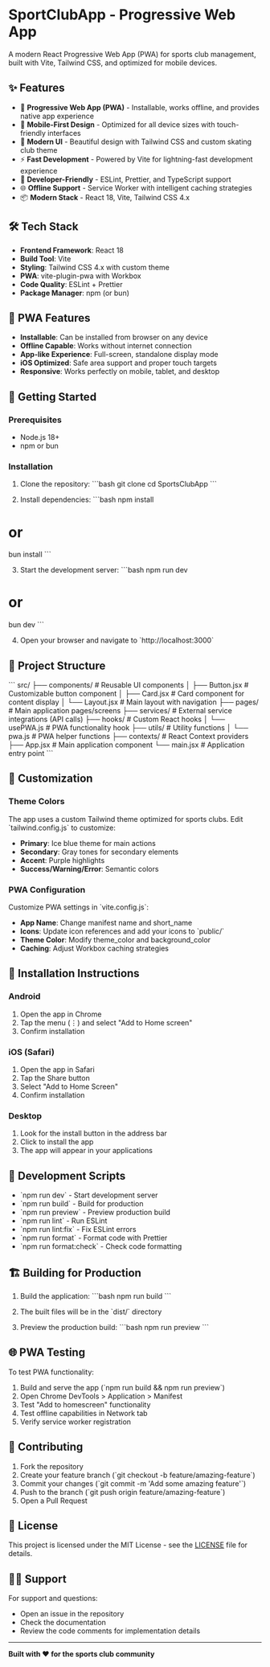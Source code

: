 # SportClubApp - Progressive Web App

A modern React Progressive Web App (PWA) for sports club management, built with Vite, Tailwind CSS, and optimized for mobile devices.

## ✨ Features

- 🚀 **Progressive Web App (PWA)** - Installable, works offline, and provides native app experience
- 📱 **Mobile-First Design** - Optimized for all device sizes with touch-friendly interfaces
- 🎨 **Modern UI** - Beautiful design with Tailwind CSS and custom skating club theme
- ⚡ **Fast Development** - Powered by Vite for lightning-fast development experience
- 🔧 **Developer-Friendly** - ESLint, Prettier, and TypeScript support
- 🌐 **Offline Support** - Service Worker with intelligent caching strategies
- 📦 **Modern Stack** - React 18, Vite, Tailwind CSS 4.x

## 🛠 Tech Stack

- **Frontend Framework**: React 18
- **Build Tool**: Vite
- **Styling**: Tailwind CSS 4.x with custom theme
- **PWA**: vite-plugin-pwa with Workbox
- **Code Quality**: ESLint + Prettier
- **Package Manager**: npm (or bun)

## 📱 PWA Features

- **Installable**: Can be installed from browser on any device
- **Offline Capable**: Works without internet connection
- **App-like Experience**: Full-screen, standalone display mode
- **iOS Optimized**: Safe area support and proper touch targets
- **Responsive**: Works perfectly on mobile, tablet, and desktop

## 🚀 Getting Started

### Prerequisites

- Node.js 18+ 
- npm or bun

### Installation

1. Clone the repository:
\`\`\`bash
git clone <repository-url>
cd SportsClubApp
\`\`\`

2. Install dependencies:
\`\`\`bash
npm install
# or
bun install
\`\`\`

3. Start the development server:
\`\`\`bash
npm run dev
# or
bun dev
\`\`\`

4. Open your browser and navigate to \`http://localhost:3000\`

## 📁 Project Structure

\`\`\`
src/
├── components/          # Reusable UI components
│   ├── Button.jsx      # Customizable button component
│   ├── Card.jsx        # Card component for content display
│   └── Layout.jsx      # Main layout with navigation
├── pages/              # Main application pages/screens
├── services/           # External service integrations (API calls)
├── hooks/              # Custom React hooks
│   └── usePWA.js      # PWA functionality hook
├── utils/              # Utility functions
│   └── pwa.js         # PWA helper functions
├── contexts/           # React Context providers
├── App.jsx            # Main application component
└── main.jsx           # Application entry point
\`\`\`

## 🎨 Customization

### Theme Colors

The app uses a custom Tailwind theme optimized for sports clubs. Edit \`tailwind.config.js\` to customize:

- **Primary**: Ice blue theme for main actions
- **Secondary**: Gray tones for secondary elements
- **Accent**: Purple highlights
- **Success/Warning/Error**: Semantic colors

### PWA Configuration

Customize PWA settings in \`vite.config.js\`:

- **App Name**: Change manifest name and short_name
- **Icons**: Update icon references and add your icons to \`public/\`
- **Theme Color**: Modify theme_color and background_color
- **Caching**: Adjust Workbox caching strategies

## 📱 Installation Instructions

### Android
1. Open the app in Chrome
2. Tap the menu (⋮) and select "Add to Home screen"
3. Confirm installation

### iOS (Safari)
1. Open the app in Safari
2. Tap the Share button
3. Select "Add to Home Screen"
4. Confirm installation

### Desktop
1. Look for the install button in the address bar
2. Click to install the app
3. The app will appear in your applications

## 🔧 Development Scripts

- \`npm run dev\` - Start development server
- \`npm run build\` - Build for production
- \`npm run preview\` - Preview production build
- \`npm run lint\` - Run ESLint
- \`npm run lint:fix\` - Fix ESLint errors
- \`npm run format\` - Format code with Prettier
- \`npm run format:check\` - Check code formatting

## 🏗 Building for Production

1. Build the application:
\`\`\`bash
npm run build
\`\`\`

2. The built files will be in the \`dist/\` directory

3. Preview the production build:
\`\`\`bash
npm run preview
\`\`\`

## 🌐 PWA Testing

To test PWA functionality:

1. Build and serve the app (\`npm run build && npm run preview\`)
2. Open Chrome DevTools > Application > Manifest
3. Test "Add to homescreen" functionality
4. Test offline capabilities in Network tab
5. Verify service worker registration

## 🤝 Contributing

1. Fork the repository
2. Create your feature branch (\`git checkout -b feature/amazing-feature\`)
3. Commit your changes (\`git commit -m 'Add some amazing feature'\`)
4. Push to the branch (\`git push origin feature/amazing-feature\`)
5. Open a Pull Request

## 📄 License

This project is licensed under the MIT License - see the [LICENSE](LICENSE) file for details.

## 🙋‍♀️ Support

For support and questions:
- Open an issue in the repository
- Check the documentation
- Review the code comments for implementation details

---

**Built with ❤️ for the sports club community**